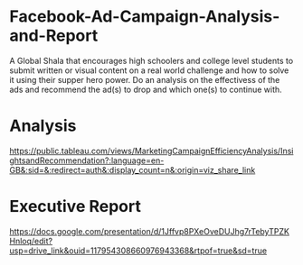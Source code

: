 # Facebook-Ad-Campaign-Analysis-and-Report
A Global Shala that encourages high schoolers and college level students to submit written or visual content on a real world challenge and how to solve it using their supper hero power. 
Do an analysis on the effectivess of the ads and recommend the ad(s) to drop and which one(s) to continue with.

# Analysis 
https://public.tableau.com/views/MarketingCampaignEfficiencyAnalysis/InsightsandRecommendation?:language=en-GB&:sid=&:redirect=auth&:display_count=n&:origin=viz_share_link 

# Executive Report 
https://docs.google.com/presentation/d/1Jffvp8PXeOveDUJhg7rTebyTPZKHnloq/edit?usp=drive_link&ouid=117954308660976943368&rtpof=true&sd=true
